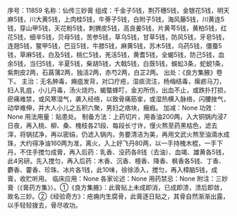 序号：11859
名称：仙传三妙膏
组成：千金子5钱，荆芥穗5钱，金银花5钱，明天麻5钱，川大黄5钱，上肉桂5钱，牛蒡子5钱，白附子5钱，海风藤5钱，川黄连5钱，穿山甲5钱，天花粉5钱，刺猬皮5钱，高良姜5钱，片黄芩5钱，黄柏5钱，红花5钱，细辛5钱，贝母5钱，苦参5钱，草乌5钱，甘草5钱，防风5钱，牙皂5钱，连翘5钱，鳖甲5钱，巴豆5钱，牛膝5钱，麻黄5钱，苏木5钱，乌药5钱，僵蚕5钱，草麻5钱，白及5钱，桃仁5钱，羌活5钱，黄耆5钱，全蝎5钱，防己5钱，血余5钱，当归5钱，半夏5钱，柴胡5钱，大戟5钱，白蔹5钱，蜈蚣3条，蛇蜕1条，紫荆皮2两，石菖蒲2两，独活2两，赤芍2两，白芷2两。
出处：《良方集腋》卷下。
主治：无名肿毒，痈疽发背，对口疔疮，湿痰流注，杨梅结毒，瘰疬马刀，妇人乳疽，小儿丹毒，汤火烧灼，蝎螫蜂叮，金刃所伤，出血不止，或跌扑打损，瘀痛难禁，或风寒湿气，袭入经络，以致骨痛筋挛，或湿热横入脉络，闪腰挫气，动举难伸，并大人小儿之五积六聚，男妇之痞块，癥瘕。
加减：None
功效：None
用法用量：贴患处。
制备方法：上药切片，用香油200两，入大铜锅内浸7日夜，再入桃、柳、桑、槐枝各21段、每段长寸许，慢火熬至药黑枯色，滤去滓，将锅拭净，再以密绢，仍滤入锅内，务要清洁为美，再用文武火熬至油滴水成珠，大约得净油160两为准，离火，入上好飞丹80两，以一手持槐木棍，一手下丹，不住手搅匀成膏，再入后药：乳香、没药各8钱（去油）、血竭、雄黄各5钱，此4另研。先入搅匀，再入后药：木香、沉香、檀香、降香、枫香各5钱、丁香、麝香、藿香、珍珠、冰片各1钱，此10味，徐徐添入，搅匀，再入樟脑5钱，成膏，收贮听用。
临床应用：None
各家论述：None
用药禁忌：None
附注：三妙膏（《膏药方集》）。①《良方集腋》：此膏贴上未成即消，已成即溃，溃后即敛，故名三妙。②《经验奇方》：疮痈内生腐骨，此膏逐日贴之，其骨自然渐渐出露，以手轻轻拨去，骨尽收功。
